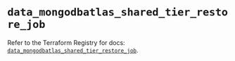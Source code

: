 # `data_mongodbatlas_shared_tier_restore_job`

Refer to the Terraform Registry for docs: [`data_mongodbatlas_shared_tier_restore_job`](https://registry.terraform.io/providers/mongodb/mongodbatlas/1.16.0/docs/data-sources/shared_tier_restore_job).
